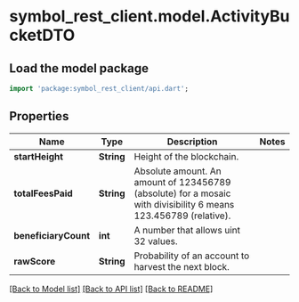 # symbol_rest_client.model.ActivityBucketDTO

## Load the model package
```dart
import 'package:symbol_rest_client/api.dart';
```

## Properties
Name | Type | Description | Notes
------------ | ------------- | ------------- | -------------
**startHeight** | **String** | Height of the blockchain. | 
**totalFeesPaid** | **String** | Absolute amount. An amount of 123456789 (absolute) for a mosaic with divisibility 6 means 123.456789 (relative). | 
**beneficiaryCount** | **int** | A number that allows uint 32 values. | 
**rawScore** | **String** | Probability of an account to harvest the next block. | 

[[Back to Model list]](../README.md#documentation-for-models) [[Back to API list]](../README.md#documentation-for-api-endpoints) [[Back to README]](../README.md)


